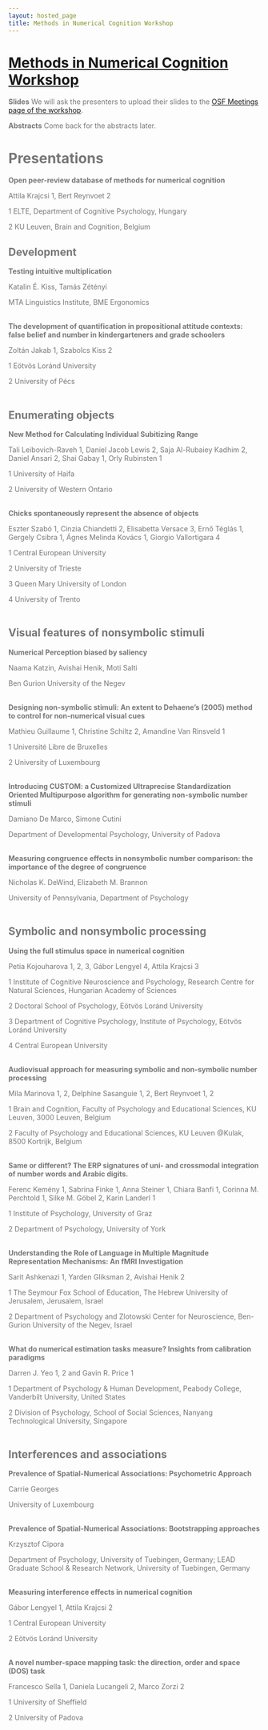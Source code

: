 ```yaml
---
layout: hosted_page
title: Methods in Numerical Cognition Workshop
---
```


<style>
body {color: #777;}
p {margin-bottom: 0.0;}
</style>

# [Methods in Numerical Cognition Workshop](numerical_cognition_methods_workshop)

__Slides__ We will ask the presenters to upload their slides to the [OSF Meetings page of the workshop](https://osf.io/view/MNCW2019/).

__Abstracts__ Come back for the abstracts later.

# Presentations

__Open peer-review database of methods for numerical cognition__

Attila Krajcsi 1, Bert Reynvoet 2

1 ELTE, Department of Cognitive Psychology, Hungary

2 KU Leuven, Brain and Cognition, Belgium

## Development

__Testing intuitive multiplication__

Katalin É. Kiss, Tamás Zétényi

MTA Linguistics Institute, BME Ergonomics

<br>

__The development of quantification in propositional attitude contexts: false belief and number in kindergarteners and grade schoolers__

Zoltán Jakab 1, Szabolcs Kiss 2

1 Eötvös Loránd University

2 University of Pécs

<br>

## Enumerating objects

__New Method for Calculating Individual Subitizing Range__

Tali Leibovich-Raveh 1, Daniel Jacob Lewis 2, Saja Al-Rubaiey Kadhim 2, Daniel Ansari 2, Shai Gabay 1, Orly Rubinsten 1

1 University of Haifa

2 University of Western Ontario

<br>

__Chicks spontaneously represent the absence of objects__

Eszter Szabó 1, Cinzia Chiandetti 2, Elisabetta Versace 3, Ernő Téglás 1, Gergely Csibra 1, Ágnes Melinda Kovács 1, Giorgio Vallortigara 4

1 Central European University

2 University of Trieste

3 Queen Mary University of London

4 University of Trento

<br>

## Visual features of nonsymbolic stimuli

__Numerical Perception biased by saliency__

Naama Katzin, Avishai Henik, Moti Salti

Ben Gurion University of the Negev

<br>

__Designing non-symbolic stimuli: An extent to Dehaene’s (2005) method to control for non-numerical visual cues__

Mathieu Guillaume 1, Christine Schiltz 2, Amandine Van Rinsveld 1

1 Université Libre de Bruxelles

2 University of Luxembourg

<br>

__Introducing CUSTOM: a Customized Ultraprecise Standardization Oriented Multipurpose algorithm for generating non-symbolic number stimuli__

Damiano De Marco, Simone Cutini

Department of Developmental Psychology, University of Padova

<br>

__Measuring congruence effects in nonsymbolic number comparison: the importance of the degree of congruence__

Nicholas K. DeWind, Elizabeth M. Brannon

University of Pennsylvania, Department of Psychology

<br>

## Symbolic and nonsymbolic processing

__Using the full stimulus space in numerical cognition__

Petia Kojouharova 1, 2, 3, Gábor Lengyel 4, Attila Krajcsi 3

1 Institute of Cognitive Neuroscience and Psychology, Research Centre for Natural Sciences, Hungarian Academy of Sciences

2 Doctoral School of Psychology, Eötvös Loránd University

3 Department of Cognitive Psychology, Institute of Psychology, Eötvös Loránd University

4 Central European University

<br>

__Audiovisual approach for measuring symbolic and non-symbolic number processing__

Mila Marinova 1, 2, Delphine Sasanguie 1, 2, Bert Reynvoet 1, 2

1 Brain and Cognition, Faculty of Psychology and Educational Sciences, KU Leuven, 3000 Leuven, Belgium

2 Faculty of Psychology and Educational Sciences, KU Leuven @Kulak, 8500 Kortrijk, Belgium

<br>

__Same or different? The ERP signatures of uni- and crossmodal integration of number words and Arabic digits.__

Ferenc Kemény 1, Sabrina Finke 1, Anna Steiner 1, Chiara Banfi 1, Corinna M. Perchtold 1, Silke M. Göbel 2, Karin Landerl 1

1 Institute of Psychology, University of Graz

2 Department of Psychology, University of York

<br>

__Understanding the Role of Language in Multiple Magnitude Representation Mechanisms: An fMRI Investigation__

Sarit Ashkenazi 1, Yarden Gliksman 2, Avishai Henik 2

1 The Seymour Fox School of Education, The Hebrew University of Jerusalem, Jerusalem, Israel

2 Department of Psychology and Zlotowski Center for Neuroscience, Ben-Gurion University of the Negev, Israel

<br>

__What do numerical estimation tasks measure? Insights from calibration paradigms__

Darren J. Yeo 1, 2 and Gavin R. Price 1

1 Department of Psychology & Human Development, Peabody College, Vanderbilt University, United States

2 Division of Psychology, School of Social Sciences, Nanyang Technological University, Singapore

<br>

## Interferences and associations

__Prevalence of Spatial-Numerical Associations: Psychometric Approach__

Carrie Georges

University of Luxembourg

<br>

__Prevalence of Spatial-Numerical Associations: Bootstrapping approaches__

Krzysztof Cipora

Department of Psychology, University of Tuebingen, Germany; LEAD Graduate School & Research Network, University of Tuebingen, Germany

<br>

__Measuring interference effects in numerical cognition__

Gábor Lengyel 1, Attila Krajcsi 2

1 Central European University

2 Eötvös Loránd University

<br>

__A novel number-space mapping task: the direction, order and space (DOS) task__

Francesco Sella 1, Daniela Lucangeli 2, Marco Zorzi 2

1 University of Sheffield

2 University of Padova

<div class='four spacing'></div>